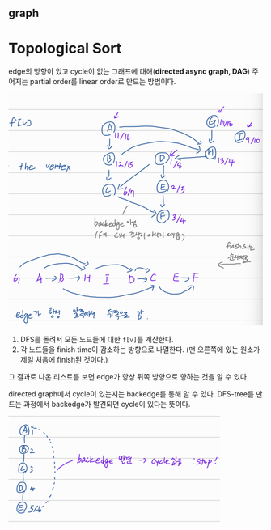 ## graph

# Topological Sort

edge의 방향이 있고 cycle이 없는 그래프에 대해(**directed async graph, DAG**) 주어지는 partial order를 linear order로 만드는 방법이다.

![image-20230614150122780](./image/image-20230614150122780.png)

1. DFS를 돌려서 모든 노드들에 대한 `f[v]`를 계산한다.
2. 각 노드들을 finish time이 감소하는 방향으로 나열한다. (맨 오른쪽에 있는 원소가 제일 처음에 finish된 것이다.)

그 결과로 나온 리스트를 보면 edge가 항상 뒤쪽 방향으로 향하는 것을 알 수 있다.

directed graph에서 cycle이 있는지는 backedge를 통해 알 수 있다. DFS-tree를 만드는 과정에서 backedge가 발견되면 cycle이 있다는 뜻이다.

![image-20230614150347740](./image/image-20230614150347740.png)